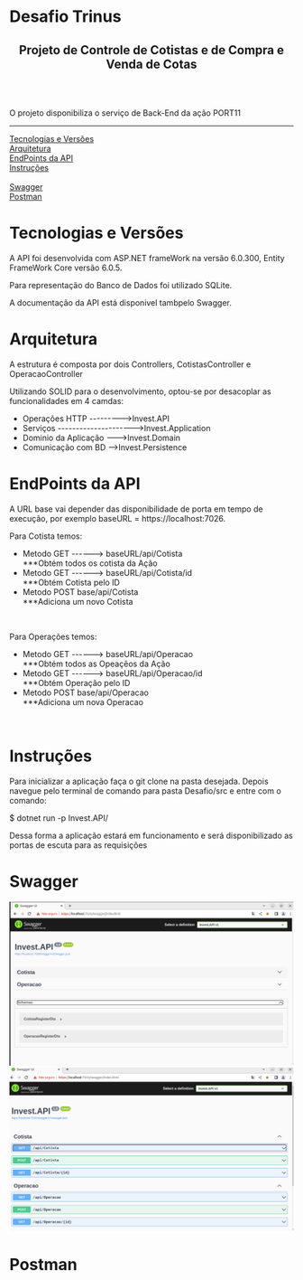 # Desafio Trinus

<h2 align="center">Projeto de Controle de Cotistas e de Compra e Venda de Cotas</h2>
<br>
<br>
<p>O projeto disponibiliza o serviço de Back-End da ação PORT11</p>
<hr>

<p align="left">
  <a href="#Tecnologias e Versões"> Tecnologias e Versões </a>
  <br>
  <a href="#Arquitetura"> Arquitetura </a>
  <br>
  <a href="#EndPoints da API"> EndPoints da API </a>
  <br>
  <a href="#Instruções"> Instruções </a>
  <br>
  <br>
  <a href="#Swagger"> Swagger </a>
  <br>
  <a href="#Postman"> Postman </a>
  <br>
</p>


# Tecnologias e Versões
<p>
A API foi desenvolvida com ASP.NET frameWork na versão 6.0.300, Entity FrameWork Core versão 6.0.5.
</p>
<p>
Para representação do Banco de Dados foi utilizado SQLite.
</p>
<p>
A documentação da API está disponivel tambpelo Swagger.
</p>


# Arquitetura
<p>A estrutura é composta por dois Controllers, CotistasController e OperacaoController</p>
<p>Utilizando SOLID para o desenvolvimento, optou-se por desacoplar as funcionalidades em 4 camdas:<p>
<ul>
  <li>Operações HTTP --------->Invest.API</li>
  <li>Serviços --------------------->Invest.Application</li>
  <li>Dominio da Aplicação --->Invest.Domain</li>
  <li>Comunicação com BD -->Invest.Persistence</li>
</ul>

# EndPoints da API
A URL base vai depender das disponibilidade de porta em tempo de execução, por exemplo baseURL = https://localhost:7026.

<p>Para Cotista temos:</p>
<ul>
  <li>Metodo GET ------> baseURL/api/Cotista</li>
  ***Obtém todos os cotista da Ação
  <br>
  <li>Metodo GET ------> baseURL/api/Cotista/id</li>
  ***Obtém Cotista pelo ID
  <br>
  <li>Metodo POST base/api/Cotista</li>
  ***Adiciona um novo Cotista
 </ul>
<br>
<p>Para Operações temos:</p>
<ul>
  <li>Metodo GET ------> baseURL/api/Operacao</li>
  ***Obtém todos as Opeaçẽos da Ação
  <br>
  <li>Metodo GET ------> baseURL/api/Operacao/id</li>
  ***Obtém Operação pelo ID
  <br>
  <li>Metodo POST base/api/Operacao</li>
  ***Adiciona um nova Operacao
 </ul>
<br>

# Instruções
Para inicializar a aplicação faça o git clone na pasta desejada. Depois navegue pelo terminal de comando para pasta Desafio/src e entre com o comando: 
<p>$ dotnet run -p Invest.API/</p>
<p>Dessa forma a aplicação estará em funcionamento e será disponibilizado as portas de escuta para as requisições<p>



# Swagger
<p>
<div>
  <img alt="Readme" title="Swagger" src="/Image/ResumoSwagger.png">
  <img alt="Readme" title="Swagger" src="/Image/MetodosSwagger.png">
</div>
</p>

# Postman
